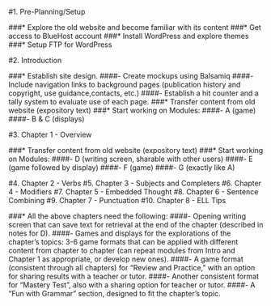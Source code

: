 #1. Pre-Planning/Setup

###* Explore the old website and become familiar with its content
###* Get access to BlueHost account
###* Install WordPress and explore themes
###* Setup FTP for WordPress

#2. Introduction

###* Establish site design.
####- Create mockups using Balsamiq
####- Include navigation links to background pages (publication history and copyright, use guidance,contacts, etc.) 
####- Establish a hit counter and a tally system to evaluate use of each page.
###* Transfer content from old website (expository text) 
###* Start working on Modules: 
####- A (game) 
####- B & C (displays)

#3. Chapter 1 - Overview

###* Transfer content from old website (expository text) 
###* Start working on Modules:
####- D (writing screen, sharable with other users)
####- E (game followed by display)
####- F (game)
####- G (exactly like A)

#4. Chapter 2 - Verbs
#5. Chapter 3 - Subjects and Completers
#6. Chapter 4 - Modifiers
#7. Chapter 5 - Embedded Thought
#8. Chapter 6 - Sentence Combining
#9. Chapter 7 - Punctuation
#10. Chapter 8 - ELL Tips

###* All the above chapters need the following:
####- Opening writing screen that can save text for retrieval at the end of the chapter (described in notes for D).
####- Games and displays for the explorations of the chapter’s topics: 3-6 game formats that can be applied with different content from chapter to chapter (can repeat modules from Intro and Chapter 1 as appropriate, or develop new ones).
####- A game format (consistent through all chapters) for “Review and Practice,” with an option for sharing results with a teacher or tutor.
####- Another consistent format for “Mastery Test”, also with a sharing option for teacher or tutor.
####- A “Fun with Grammar” section, designed to fit the chapter’s topic.


